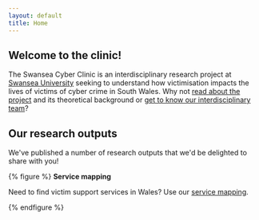 ```yaml
---
layout: default
title: Home
---
```


## Welcome to the clinic!
The Swansea Cyber Clinic is an interdisciplinary research project at [Swansea University](https://swansea.ac.uk) seeking to understand how victimisation impacts the lives of victims of cyber crime in South Wales. Why not [read about the project](/about) and its theoretical background or [get to know our interdisciplinary team](/team)?

## Our research outputs
We've published a number of research outputs that we'd be delighted to share with you!

{% figure %}
**Service mapping**

Need to find victim support services in Wales? Use our [service mapping](/service-mapping).

{% endfigure %}
